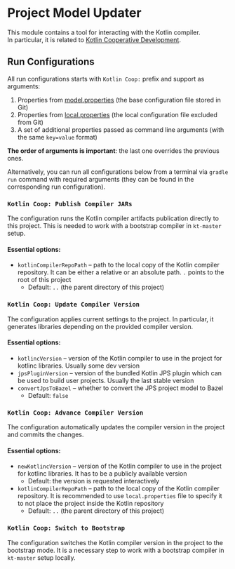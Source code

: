 # Project Model Updater

This module contains a tool for interacting with the Kotlin compiler.   
In particular, it is related to [Kotlin Cooperative Development](../../docs/cooperative-development/environment-setup.md).

## Run Configurations

All run configurations starts with `Kotlin Coop:` prefix and support as arguments:

1. Properties from [model.properties](resources/model.properties) (the base configuration file stored in Git)
2. Properties from [local.properties](resources/local.properties) (the local configuration file excluded from Git)
3. A set of additional properties passed as command line arguments (with the same `key=value` format)

**The order of arguments is important**: the last one overrides the previous ones.

Alternatively, you can run all configurations below from a terminal via `gradle run` command with required arguments (they can be found in the corresponding run configuration).

### `Kotlin Coop: Publish Compiler JARs`

The configuration runs the Kotlin compiler artifacts publication directly to this project. This is needed to work with a bootstrap compiler in `kt-master` setup.  

#### Essential options:

- `kotlinCompilerRepoPath` – path to the local copy of the Kotlin compiler repository. It can be either a relative or an absolute path. `.` points to the root of this project
  - Default: `..` (the parent directory of this project)

### `Kotlin Coop: Update Compiler Version`

The configuration applies current settings to the project. In particular, it generates libraries depending on the provided compiler version.

#### Essential options:

- `kotlincVersion` – version of the Kotlin compiler to use in the project for kotlinc libraries. Usually some dev version
- `jpsPluginVersion` – version of the bundled Kotlin JPS plugin which can be used to build user projects. Usually the last stable version
- `convertJpsToBazel` – whether to convert the JPS project model to Bazel
  - Default: `false`

### `Kotlin Coop: Advance Compiler Version`

The configuration automatically updates the compiler version in the project and commits the changes.

#### Essential options:

- `newKotlincVersion` – version of the Kotlin compiler to use in the project for kotlinc libraries. It has to be a publicly available version
  - Default: the version is requested interactively
- `kotlinCompilerRepoPath` – path to the local copy of the Kotlin compiler repository. It is recommended to use `local.properties` file to specify it to not place the project inside the Kotlin repository
  - Default: `..` (the parent directory of this project)

### `Kotlin Coop: Switch to Bootstrap`

The configuration switches the Kotlin compiler version in the project to the bootstrap mode. It is a necessary step to work with a bootstrap compiler in `kt-master` setup locally.
